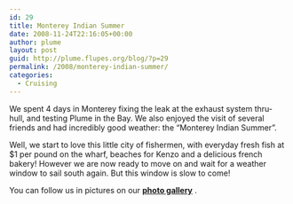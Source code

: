 ```yaml
---
id: 29
title: Monterey Indian Summer
date: 2008-11-24T22:16:05+00:00
author: plume
layout: post
guid: http://plume.flupes.org/blog/?p=29
permalink: /2008/monterey-indian-summer/
categories:
  - Cruising
---
```

<div>
  <p>
    We spent 4 days in Monterey fixing the leak at the exhaust system thru-hull, and testing Plume in the Bay. We also enjoyed the visit of several friends and had incredibly good weather: the &#8220;Monterey Indian Summer&#8221;.
  </p>
  
  <p>
    Well, we start to love this little city of fishermen, with everyday fresh fish at $1 per pound on the wharf, beaches for Kenzo and a delicious french bakery! However we are now ready to move on and wait for a weather window to sail south again. But this window is slow to come!
  </p>
  
  <p>
    You can follow us in pictures on our <a href="http://plume.flupes.org/gallery/index.php?level=collection&id=5"><strong>photo gallery</strong></a> .</div>